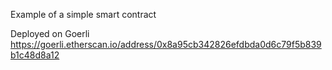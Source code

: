 Example of a simple smart contract

Deployed on Goerli https://goerli.etherscan.io/address/0x8a95cb342826efdbda0d6c79f5b839b1c48d8a12